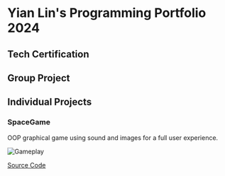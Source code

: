 # Yian Lin's Programming Portfolio 2024

## Tech Certification

## Group Project

## Individual Projects

###  SpaceGame
OOP graphical game using sound and images for a full user experience.

![Gameplay]()

[Source Code]()
